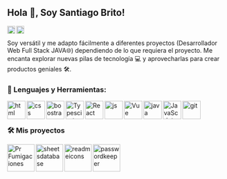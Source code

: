 ## Hola 👋, Soy Santiago Brito!
<a href='https://www.linkedin.com/in/santibrito/'><img align='left' alt="linkedin" src="https://raw.githubusercontent.com/rahul-jha98/rahul-jha98/561d474902b59c7429ec22bb73e225696c27b202/assets/linkedin.svg" height='18px'/></a>

<a href='https://twitter.com/santybritoo'><img align='left' alt="twitter" src="https://raw.githubusercontent.com/rahul-jha98/rahul-jha98/561d474902b59c7429ec22bb73e225696c27b202/assets/twitter.svg" height='18px'/></a>
<br>

Soy versátil y me adapto fácilmente a diferentes proyectos (Desarrollador Web Full Stack JAVA🌐) dependiendo de lo que requiera el proyecto. Me encanta explorar nuevas pilas de tecnología 💻 y aprovecharlas para crear productos geniales 🛠️.
<br/>



### 🔨 Lenguajes y Herramientas:
<a href="https://pytorch.org/" target="_blank"> <img align="left" src="https://cdn-icons-png.flaticon.com/512/174/174854.png" alt="html" height="42px"/> </a> 

<a href="https://www.tensorflow.org" target="_blank"> <img align="left" src="https://cdn-icons-png.flaticon.com/512/732/732190.png" alt="css" height="42px"/> </a>
<a href="https://kotlinlang.org" target="_blank"><img align="left" alt="boostrap" height ="42px" src="https://upload.wikimedia.org/wikipedia/commons/thumb/b/b2/Bootstrap_logo.svg/1200px-Bootstrap_logo.svg.png"></a>


<a href="https://www.typescriptlang.org/" target="_blank"><img align="left" alt="Typescirpt" height ="42px" src="https://upload.wikimedia.org/wikipedia/commons/thumb/d/d5/Tailwind_CSS_Logo.svg/2048px-Tailwind_CSS_Logo.svg.png"></a>

<a href="https://reactjs.org/" target="_blank"> <img align="left" alt="React" height ="42px" src="https://upload.wikimedia.org/wikipedia/commons/thumb/c/cf/Angular_full_color_logo.svg/2048px-Angular_full_color_logo.svg.png"></a>

<a href="https://www.python.org" target="_blank"><img align="left" alt="js" height ="42px" src="https://cdn-icons-png.flaticon.com/512/5968/5968292.png"></a>

<a href="https://firebase.google.com/" target="_blank"> <img align="left" src="https://upload.wikimedia.org/wikipedia/commons/thumb/9/95/Vue.js_Logo_2.svg/1200px-Vue.js_Logo_2.svg.png" alt="Vue" height ="42px"/> </a>

<a href="https://developer.android.com" target="_blank"> <img align="left" alt="java" height ="42px" src="https://cdn-icons-png.flaticon.com/512/226/226777.png"> </a>
<a href="https://developer.mozilla.org/en-US/docs/Web/JavaScript" target="_blank"> <img align="left" alt="JavaScript" height ="42px"  src="https://www.armadilloamarillo.com/wp-content/uploads/spring-boot-ok.png"> </a>

<a href="https://git-scm.com/" target="_blank"> <img src="https://raw.githubusercontent.com/rahul-jha98/github_readme_icons/main/language_and_tools/square/git-scm/git-scm.svg" align="left" alt="git" height='42px'/> </a>



<br>
<br>

### 🛠️ Mis proyectos
<a href="http://www.prfumigaciones.com.ar/index.html" target="_blank"> <img alt="Pr Fumigaciones" src="http://www.prfumigaciones.com.ar/assets/img/logo/controlacacianegra.png" height="63" align="left"> </a>

<a href="https://santibrito.github.io/AmazingEvents_Vanilla/" target="_blank"> <img alt="sheetsdatabase" src="https://santibrito.github.io/AmazingEvents_Vanilla/assets/img/LogoAmazingEvents.png"  height="63" align="left"> </a>

<a href="https://github.com/Santibrito/ProyectoFinal" target="_blank"> <img alt="readmeicons" src="https://i.ibb.co/FV08FDk/logo.png" height="63" align="left"> </a>
<a href="https://github.com/Santibrito/bankMindHub" target="_blank"> <img alt="passwordkeeper" src="https://i.ibb.co/2k7y0bB/cdnlogo-com-deutsche-bank.png" height="63" align="left"> </a>
